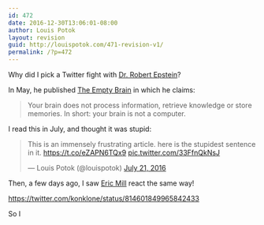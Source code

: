```yaml
---
id: 472
date: 2016-12-30T13:06:01-08:00
author: Louis Potok
layout: revision
guid: http://louispotok.com/471-revision-v1/
permalink: /?p=472
---
```

Why did I pick a Twitter fight with [Dr. Robert Epstein](https://twitter.com/DrREpstein)?

In May, he published [The Empty Brain](https://aeon.co/essays/your-brain-does-not-process-information-and-it-is-not-a-computer) in which he claims:

> <p class="article-card__standfirst">
>   Your brain does not process information, retrieve knowledge or store memories. In short: your brain is not a computer.
> </p>

I read this in July, and thought it was stupid:

<blockquote class="twitter-tweet" data-width="550" data-dnt="true">
  <p lang="en" dir="ltr">
    This is an immensely frustrating article. here is the stupidest sentence in it. <a href="https://t.co/eZAPN6TQx9">https://t.co/eZAPN6TQx9</a> <a href="https://t.co/33FfnQkNsJ">pic.twitter.com/33FfnQkNsJ</a>
  </p>
  
  <p>
    &mdash; Louis Potok (@louispotok) <a href="https://twitter.com/louispotok/status/756118340653846528?ref_src=twsrc%5Etfw">July 21, 2016</a>
  </p>
</blockquote>



Then, a few days ago, I saw [Eric Mill](https://twitter.com/konklone) react the same way!

https://twitter.com/konklone/status/814601849965842433

So I